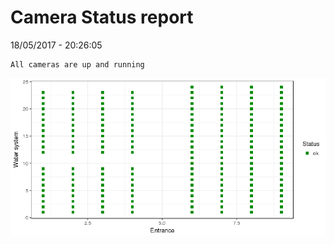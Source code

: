 Camera Status report
================
18/05/2017 - 20:26:05

    All cameras are up and running

![](camreport_files/figure-markdown_github/unnamed-chunk-2-1.png)
